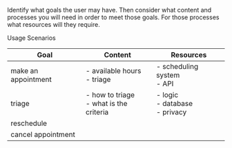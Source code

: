 Identify what goals the user may have.
Then consider what content and processes you will need in order to meet those goals.
For those processes what resources will they require.

Usage Scenarios

| Goal | Content | Resources |
| ---- | ---- | ---- |
| make an appointment | - available hours<br>- triage | - scheduling system<br>- API |
| triage | - how to triage<br>- what is the criteria | - logic<br>- database<br>- privacy |
| reschedule |  |  |
| cancel appointment |  |  |
